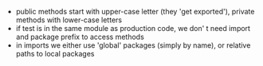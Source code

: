 - public methods start with upper-case letter (they 'get exported'), private methods with lower-case letters
- if test is in the same module as production code, we don' t need import and package prefix to access methods
- in imports we either use 'global' packages (simply by name), or relative paths to local packages
